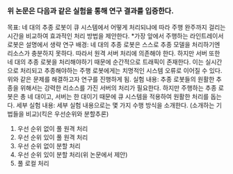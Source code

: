 ### 위 논문은 다음과 같은 실험을 통해 연구 결과를 입증한다.

목표: 네 대의 추종 로봇이 큐 시스템에서 어떻게 처리되냐에 따라 주행 완주까지 걸리는 시간을 비교하여 효과적인 처리 방법을 제안한다.
*가장 앞에서 주행하는 라인트레이서 로봇은 설명에서 생략
연구 배경: 네 대의 추종 로봇은 스스로 추종 모델을 처리하기엔 리소스가 충분하지 못하다. 따라서 원격 서버 처리에 의존해야 한다. 하지만 서버 또한 네 대의 추종 로봇을 처리해야하기 때문에 순간적으로 트래픽이 존재한다. 이는 실시간으로 처리되고 추종해야하는 주행 로봇에게는 치명적인 시스템 오류로 이어질 수 있다. 위와 같은 문제를 해결하고자 연구를 진행하게 됨.
실험 내용: 추종 로봇들의 원활한 추종을 위해서는 강력한 리소스를 가진 서버의 처리가 필요한다. 하지만 주행하는 추종 로봇은 총 네 대이고, 서버는 한 대이기 때문에 큐 시스템을 적용하여 원활한 처리를 돕는다.
세부 실험 내용: 세부 실험 내용으로는 몇 가지 수행 방식을 소개한다. (소개하는 기법들을 비교)(킥은 우선순위와 분할추론)
1. 우선 순위 없이 풀 원격 처리
2. 우선 순위 있이 풀 원격 처리
3. 우선 순위 없이 분할 처리
4. 우선 순위 있이 분할 처리(위 논문에서 제안)
5. 풀 로컬 처리

